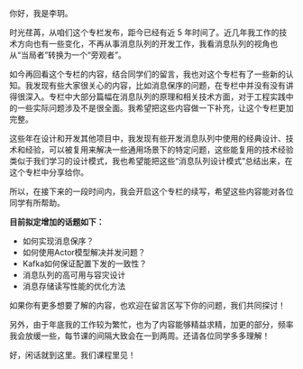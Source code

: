 你好，我是李玥。

时光荏苒，从咱们这个专栏发布，距今已经有近 5 年时间了。近几年我工作的技术方向也有一些变化，不再从事消息队列的开发工作，我看消息队列的视角也从“当局者”转换为一个“旁观者”。

如今再回看这个专栏的内容，结合同学们的留言，我也对这个专栏有了一些新的认知。我发现有些大家很关心的内容，比如消息保序的问题，在专栏中并没有没有讲得很深入。专栏中大部分篇幅在消息队列的原理和相关技术方面，对于工程实践中的一些实际问题涉及不是很全面。我希望把这些内容做一下补充，让这个专栏更加完整。

这些年在设计和开发其他项目中，我发现有些开发消息队列中使用的经典设计、技术和经验，可以被复用来解决一些通用场景下的特定问题，这些能复用的技术经验类似于我们学习的设计模式，我也希望能把这些“消息队列设计模式”总结出来，在这个专栏中分享给你。

所以，在接下来的一段时间内，我会开启这个专栏的续写，希望这些内容能对各位同学有所帮助。

**目前拟定增加的话题如下：**

- 如何实现消息保序？
- 如何使用Actor模型解决并发问题？
- Kafka如何保证配置下发的一致性？
- 消息队列的高可用与容灾设计
- 消息存储读写性能的优化方法

如果你有更多想要了解的内容，也欢迎在留言区写下你的问题，我们共同探讨！

另外，由于年底我的工作较为繁忙，也为了内容能够精益求精，加更的部分，频率我会放缓一些，每节课的间隔大致会在一到两周。还请各位同学多多理解！

好，闲话就到这里。我们课程里见！